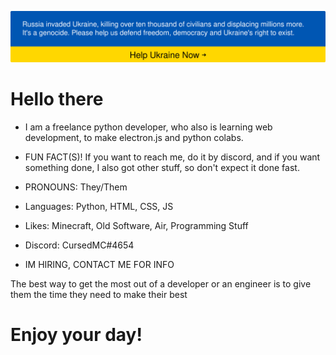 [![Stand With Ukraine](https://raw.githubusercontent.com/vshymanskyy/StandWithUkraine/main/banner2-direct.svg)](https://vshymanskyy.github.io/StandWithUkraine)

# Hello there

- I am a freelance python developer, who also is learning web development, to make electron.js and python colabs.

- FUN FACT(S)! If you want to reach me, do it by discord, and if you want something done, I also got other stuff, so don't expect it done fast. 

- PRONOUNS: They/Them

- Languages: Python, HTML, CSS, JS

- Likes: Minecraft, Old Software, Air, Programming Stuff

- Discord: CursedMC#4654

- IM HIRING, CONTACT ME FOR INFO


The best way to get the most out of a developer or an engineer is to give them the time they need to make their best

# Enjoy your day!
